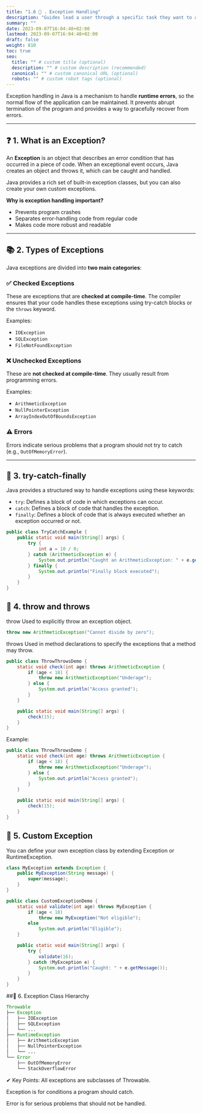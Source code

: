 ```yaml
---
title: "1.6 🧰 . Exception Handling"
description: "Guides lead a user through a specific task they want to accomplish, often with a sequence of steps."
summary: ""
date: 2023-09-07T16:04:48+02:00
lastmod: 2023-09-07T16:04:48+02:00
draft: false
weight: 810
toc: true
seo:
  title: "" # custom title (optional)
  description: "" # custom description (recommended)
  canonical: "" # custom canonical URL (optional)
  robots: "" # custom robot tags (optional)
---
```



Exception handling in Java is a mechanism to handle **runtime errors**, so the normal flow of the application can be maintained. It prevents abrupt termination of the program and provides a way to gracefully recover from errors.

---

## ❓ 1. What is an Exception?

An **Exception** is an object that describes an error condition that has occurred in a piece of code. When an exceptional event occurs, Java creates an object and throws it, which can be caught and handled.

Java provides a rich set of built-in exception classes, but you can also create your own custom exceptions.

**Why is exception handling important?**
- Prevents program crashes
- Separates error-handling code from regular code
- Makes code more robust and readable

---

## 📚 2. Types of Exceptions

Java exceptions are divided into **two main categories**:

### ✅ Checked Exceptions
These are exceptions that are **checked at compile-time**. The compiler ensures that your code handles these exceptions using try-catch blocks or the `throws` keyword.

Examples:
- `IOException`
- `SQLException`
- `FileNotFoundException`

### ❌ Unchecked Exceptions
These are **not checked at compile-time**. They usually result from programming errors.

Examples:
- `ArithmeticException`
- `NullPointerException`
- `ArrayIndexOutOfBoundsException`

### ⚠️ Errors
Errors indicate serious problems that a program should not try to catch (e.g., `OutOfMemoryError`).

---

## 🔐 3. try-catch-finally

Java provides a structured way to handle exceptions using these keywords:

- `try`: Defines a block of code in which exceptions can occur.
- `catch`: Defines a block of code that handles the exception.
- `finally`: Defines a block of code that is always executed whether an exception occurred or not.

```java
public class TryCatchExample {
    public static void main(String[] args) {
        try {
            int a = 10 / 0;
        } catch (ArithmeticException e) {
            System.out.println("Caught an ArithmeticException: " + e.getMessage());
        } finally {
            System.out.println("Finally block executed");
        }
    }
}
```


## 🎯 4. throw and throws
throw
Used to explicitly throw an exception object.

```java
throw new ArithmeticException("Cannot divide by zero");

```

throws
Used in method declarations to specify the exceptions that a method may throw.
```java
public class ThrowThrowsDemo {
    static void check(int age) throws ArithmeticException {
        if (age < 18) {
            throw new ArithmeticException("Underage");
        } else {
            System.out.println("Access granted");
        }
    }

    public static void main(String[] args) {
        check(15);
    }
}

```
Example:
```java
public class ThrowThrowsDemo {
    static void check(int age) throws ArithmeticException {
        if (age < 18) {
            throw new ArithmeticException("Underage");
        } else {
            System.out.println("Access granted");
        }
    }

    public static void main(String[] args) {
        check(15);
    }
}

```
## 🧩 5. Custom Exception
You can define your own exception class by extending Exception or RuntimeException.
```java
class MyException extends Exception {
    public MyException(String message) {
        super(message);
    }
}

public class CustomExceptionDemo {
    static void validate(int age) throws MyException {
        if (age < 18)
            throw new MyException("Not eligible");
        else
            System.out.println("Eligible");
    }

    public static void main(String[] args) {
        try {
            validate(16);
        } catch (MyException e) {
            System.out.println("Caught: " + e.getMessage());
        }
    }
}

```
##🧱 6. Exception Class Hierarchy
```php
Throwable
├── Exception
│   ├── IOException
│   ├── SQLException
│   └── ...
├── RuntimeException
│   ├── ArithmeticException
│   ├── NullPointerException
│   └── ...
└── Error
    ├── OutOfMemoryError
    └── StackOverflowError
```
✔ Key Points:
All exceptions are subclasses of Throwable.

Exception is for conditions a program should catch.

Error is for serious problems that should not be handled.
##
```java

```
##
```java

```
##
```java

```
##

